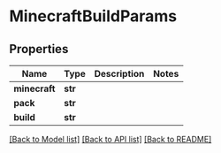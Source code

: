 # MinecraftBuildParams

## Properties
Name | Type | Description | Notes
------------ | ------------- | ------------- | -------------
**minecraft** | **str** |  | 
**pack** | **str** |  | 
**build** | **str** |  | 

[[Back to Model list]](../README.md#documentation-for-models) [[Back to API list]](../README.md#documentation-for-api-endpoints) [[Back to README]](../README.md)


